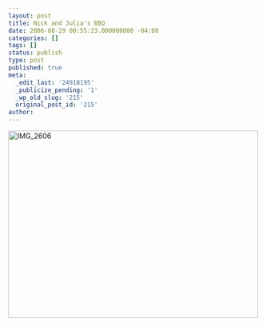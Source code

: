 ```yaml
---
layout: post
title: Nick and Julia's BBQ
date: 2006-08-29 00:55:23.000000000 -04:00
categories: []
tags: []
status: publish
type: post
published: true
meta:
  _edit_last: '24918195'
  _publicize_pending: '1'
  _wp_old_slug: '215'
  original_post_id: '215'
author: 
---
```

<a href="http://www.flickr.com/photos/matthewsim/226713101/" title="IMG_2606 by Matthew Simoneau, on Flickr"><img src="https://farm1.staticflickr.com/66/226713101_b9a3b1129e.jpg" width="500" height="375" alt="IMG_2606" /></a>
